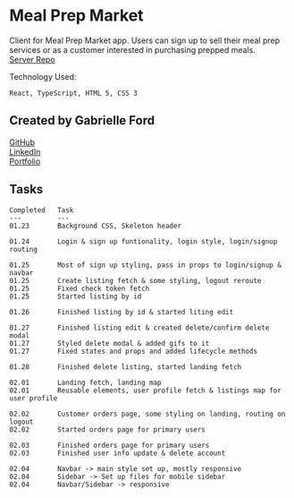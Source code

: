 # Meal Prep Market

Client for Meal Prep Market app. Users can sign up to sell their meal prep services or as a customer interested in purchasing prepped meals.  
[Server Repo](https://github.com/gabrielleford/mealPrepMarketServer)

Technology Used:
    
    React, TypeScript, HTML 5, CSS 3

## Created by Gabrielle Ford
[GitHub](https://github.com/gabrielleford)  
[LinkedIn](https://www.linkedin.com/in/gabrielle-f-293251221/)  
[Portfolio](https://gabrielleford.github.io/)

## Tasks
    Completed   Task
    ---         ---
    01.23       Background CSS, Skeleton header
    
    01.24       Login & sign up funtionality, login style, login/signup routing
    
    01.25       Most of sign up styling, pass in props to login/signup & navbar
    01.25       Create listing fetch & some styling, logout reroute
    01.25       Fixed check token fetch
    01.25       Started listing by id

    01.26       Finished listing by id & started liting edit
    
    01.27       Finished listing edit & created delete/confirm delete modal
    01.27       Styled delete modal & added gifs to it
    01.27       Fixed states and props and added lifecycle methods
    
    01.28       Finished delete listing, started landing fetch
    
    02.01       Landing fetch, landing map
    02.01       Reusable elements, user profile fetch & listings map for user profile
    
    02.02       Customer orders page, some styling on landing, routing on logout
    02.02       Started orders page for primary users
    
    02.03       Finished orders page for primary users
    02.03       Finished user info update & delete account
    
    02.04       Navbar -> main style set up, mostly responsive
    02.04       Sidebar -> Set up files for mobile sidebar
    02.04       Navbar/Sidebar -> responsive
